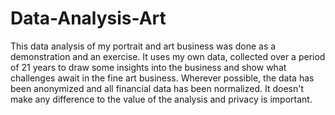 # Data-Analysis-Art
This data analysis of my portrait and art business was done as a demonstration and an exercise. It uses my own data, collected over a period of 21 years to draw some insights into the business and show what challenges await in the fine art business.
Wherever possible, the data has been anonymized and all financial data has been normalized. It doesn't make any difference to the value of the analysis and privacy is important.
